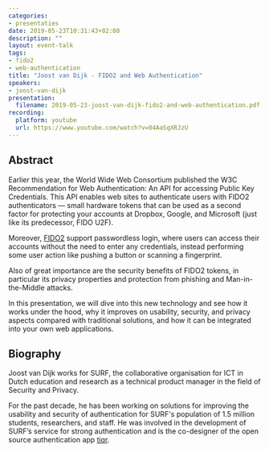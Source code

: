 ```yaml
---
categories:
- presentaties
date: 2019-05-23T10:31:43+02:00
description: ""
layout: event-talk
tags:
- fido2
- web-authentication
title: "Joost van Dijk - FIDO2 and Web Authentication"
speakers:
- joost-van-dijk
presentation: 
  filename: 2019-05-23-joost-van-dijk-fido2-and-web-authentication.pdf
recording:
  platform: youtube
  url: https://www.youtube.com/watch?v=04AaSqXRJzU
---
```


## Abstract

Earlier this year, the World Wide Web Consortium published the W3C Recommendation for Web Authentication: An API for accessing Public Key Credentials. This API enables web sites to authenticate users with FIDO2 authenticators — small hardware tokens that can be used as a second factor for protecting your accounts at Dropbox, Google, and Microsoft (just like its predecessor, FIDO U2F).

Moreover, [FIDO2](https://fidoalliance.org/fido2/) support passwordless login, where users can access their accounts without the need to enter any credentials, instead performing some user action like pushing a button or scanning a fingerprint.

Also of great importance are the security benefits of FIDO2 tokens, in particular its privacy properties and protection from phishing and Man-in-the-Middle attacks.

In this presentation, we will dive into this new technology and see how it works under the hood, why it improves on usability, security, and privacy aspects compared with traditional solutions, and how it can be integrated into your own web applications.

## Biography

Joost van Dijk works for SURF, the collaborative organisation for ICT in Dutch education and research as a technical product manager in the field of Security and Privacy.

For the past decade, he has been working on solutions for improving the usability and security of authentication for SURF's population of 1.5 million students, researchers, and staff. He was involved in the development of SURF’s service for strong authentication and is the co-designer of the open source authentication app [tiqr](https://tiqr.org/).